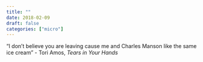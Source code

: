 ```yaml
---
title: ""
date: 2018-02-09
draft: false
categories: ["micro"]
---
```

“I don’t believe you are leaving cause me and Charles Manson like the same ice cream” - Tori Amos, _Tears in Your Hands_
